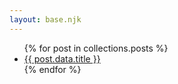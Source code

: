 ```yaml
---
layout: base.njk
---
```


<ul>
    {% for post in collections.posts %}
    <li><a href="{{ post.url }}">{{ post.data.title }}</a></li>
    {% endfor %}
</ul>
